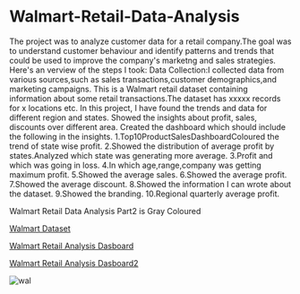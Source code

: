 # Walmart-Retail-Data-Analysis
The project was to analyze customer data for a retail company.The goal was to understand customer behaviour and identify patterns and trends that could be used to improve the company's marketng and sales strategies.
Here's an verview of the steps I took:
Data Collection:I collected data from various sources,such as sales transactions,customer  demographics,and marketing campaigns.
This is a Walmart retail dataset containing information about some retail transactions.The dataset has xxxxx records for x locations etc.
In this project, I have found the trends and data for different region and states. Showed the insights about profit, sales, discounts over different area.
Created the dashboard which should include the following in the insights.
1.Top10ProductSalesDashboardColoured the trend of state wise profit.
2.Showed the distribution of average profit by states.Analyzed which state was generating more average.
3.Profit and which was going in loss.
4.In which age,range,company was getting maximum profit.
5.Showed the average sales.
6.Showed the average profit.
7.Showed the average discount.
8.Showed the information I can wrote about the dataset.
9.Showed the branding.
10.Regional quarterly average profit.

Walmart Retail Data Analysis Part2 is Gray Coloured

[Walmart Dataset](https://drive.google.com/file/d/1AmpTGttdPZa_bxSdXodFsTIaHsOSP62h/view)

[Walmart Retail Analysis Dasboard](https://public.tableau.com/app/profile/sajal.jain4190/viz/WalmartRetailDataAnalysis_16734560211150/Dashboard1)

[Walmart Retail Analysis Dasboard2](https://public.tableau.com/app/profile/sajal.jain4190/viz/WalmartRentalDataAnalysisPart2/Dashboard1)

![wal](https://user-images.githubusercontent.com/106689439/212522619-ba8ac73e-7146-46ca-838e-6543b7ff7711.jpg)



